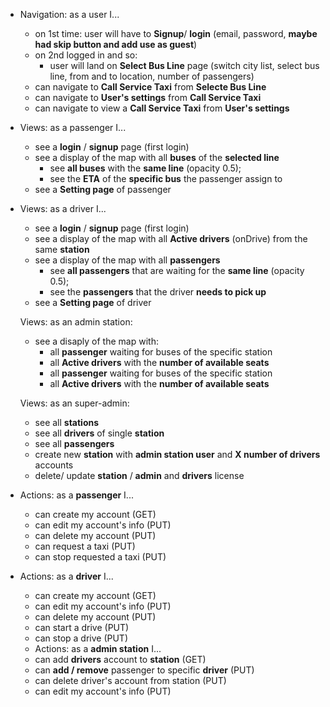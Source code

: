 
- Navigation: as a user I...
  * on 1st time: user will have to **Signup**/ **login** (email, password, **maybe had skip button and add use as  guest**)
  * on 2nd logged in and so:
    * user will land on **Select Bus Line** page (switch city list, select bus line, from and to location, number of passengers)
  * can navigate to **Call Service Taxi** from **Selecte Bus Line**
  * can navigate to **User's settings** from **Call Service Taxi**
  * can navigate to view a **Call Service Taxi** from **User's settings**


- Views: as a passenger I...
  * see a **login** / **signup** page (first login)
  * see a display of the map with all **buses** of the **selected line**
    * see **all buses** with the **same line** (opacity 0.5);
    * see the **ETA** of the **specific bus** the passenger assign to
  * see a **Setting page** of passenger

- Views: as a driver I...
  * see a **login** / **signup** page (first login)
  * see a display of the map with all **Active drivers**  (onDrive) from the same **station**
  * see a display of the map with all **passengers**
    * see **all passengers** that are waiting for the **same line** (opacity 0.5);
    * see the **passengers** that the driver **needs to pick up**
  * see a **Setting page** of driver

  Views: as an admin station:
  * see a disaply of the map with:
    * all **passenger** waiting for buses of the specific station
    * all **Active drivers** with the **number of available seats**
    * all **passenger** waiting for buses of the specific station
    * all **Active drivers** with the **number of available seats**


  Views: as an super-admin:
  * see all **stations**
  * see all **drivers** of single **station**
  * see all **passengers**
  * create new **station** with **admin station user** and  **X number of drivers** accounts
  * delete/ update **station** / **admin** and **drivers** license



- Actions: as a **passenger** I...
  * can create my account  (GET)
  * can edit my account's info  (PUT)
  * can delete my account  (PUT)
  * can request a taxi  (PUT)
  * can stop requested a taxi  (PUT)


- Actions: as a **driver** I...
  * can create my account  (GET)
  * can edit my account's info  (PUT)
  * can delete my account  (PUT)
  * can start a drive  (PUT)
  * can stop a drive  (PUT)


  - Actions: as a **admin station** I...
  * can add **drivers** account to **station** (GET)
  * can **add / remove**  passenger to specific **driver**   (PUT)
  * can delete driver's account from station  (PUT)
  * can edit my account's info  (PUT)


